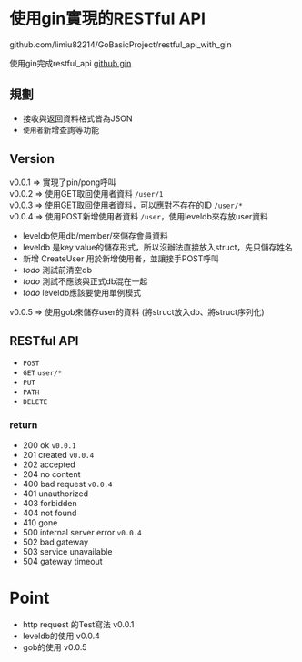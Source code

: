 # 使用gin實現的RESTful API

github.com/limiu82214/GoBasicProject/restful_api_with_gin

使用gin完成restful_api
[github gin](https://github.com/gin-gonic/gin)

## 規劃

* 接收與返回資料格式皆為JSON
* `使用者`新增查詢等功能

## Version

v0.0.1 => 實現了pin/pong呼叫  
v0.0.2 => 使用GET取回使用者資料 `/user/1`  
v0.0.3 => 使用GET取回使用者資料，可以應對不存在的ID `/user/*`  
v0.0.4 => 使用POST新增使用者資料 `/user`，使用leveldb來存放user資料  

* leveldb使用db/member/來儲存會員資料
* leveldb 是key value的儲存形式，所以沒辦法直接放入struct，先只儲存姓名
* 新增 CreateUser 用於新增使用者，並讓接手POST呼叫
* *todo* 測試前清空db
* *todo* 測試不應該與正式db混在一起
* *todo* leveldb應該要使用單例模式

v0.0.5 => 使用gob來儲存user的資料 (將struct放入db、將struct序列化)

## RESTful API

* `POST`
* `GET` `user/*`
* `PUT`
* `PATH`
* `DELETE`

### return

* 200 ok `v0.0.1`
* 201 created `v0.0.4`
* 202 accepted
* 204 no content
* 400 bad request `v0.0.4`
* 401 unauthorized
* 403 forbidden
* 404 not found
* 410 gone
* 500 internal server error `v0.0.4`
* 502 bad gateway
* 503 service unavailable
* 504 gateway timeout

# Point

* http request 的Test寫法 v0.0.1
* leveldb的使用 v0.0.4
* gob的使用 v0.0.5
